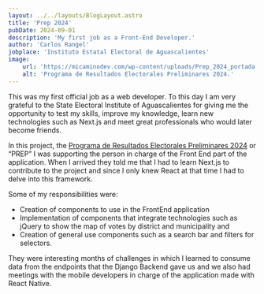 ```yaml
---
layout: ../../layouts/BlogLayout.astro
title: 'Prep 2024'
pubDate: 2024-09-01
description: 'My first job as a Front-End Developer.'
author: 'Carlos Rangel'
jobplace: 'Instituto Estatal Electoral de Aguascalientes'
image:
    url: 'https://micaminodev.com/wp-content/uploads/Prep_2024_portada.webp'
    alt: 'Programa de Resultados Electorales Preliminares 2024.'
---
```

This was my first official job as a web developer. To this day I am very grateful to the State Electoral Institute of Aguascalientes for giving me the opportunity to test my skills, improve my knowledge, learn new technologies such as Next.js and meet great professionals who would later become friends.

In this project, the [Programa de Resultados Electorales Preliminares 2024](https://prep2024.ieeags.mx/ayuntamientos) or “PREP” I was supporting the person in charge of the Front End part of the application. When I arrived they told me that I had to learn Next.js to contribute to the project and since I only knew React at that time I had to delve into this framework.

Some of my responsibilities were:

- Creation of components to use in the FrontEnd application
- Implementation of components that integrate technologies such as jQuery to show the map of votes by district and municipality and
- Creation of general use components such as a search bar and filters for selectors.

They were interesting months of challenges in which I learned to consume data from the endpoints that the Django Backend gave us and we also had meetings with the mobile developers in charge of the application made with React Native.
